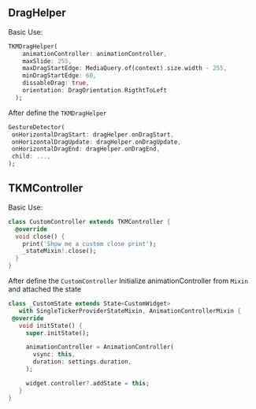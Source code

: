 ## DragHelper

Basic Use:
```dart
TKMDragHelper(
    animationController: animationController,
    maxSlide: 255,
    maxDragStartEdge: MediaQuery.of(context).size.width - 255,
    minDragStartEdge: 60,
    dissableDrag: true,
    orientation: DragOrientation.RigthtToLeft
  );
 ```

 After define the `TKMDragHelper`
 ```dart
GestureDetector(
  onHorizontalDragStart: dragHelper.onDragStart,
  onHorizontalDragUpdate: dragHelper.onDragUpdate,
  onHorizontalDragEnd: dragHelper.onDragEnd,
  child: ...,
);
```


## TKMController

Basic Use:
```dart
class CustomController extends TKMController {
  @override
  void close() {
    print('Show me a custom close print');  
    _stateMixin!.close();
  }
}
 ```

 After define the `CustomController`
 Initialize animationController from `Mixin` and attached the state

 ```dart
class _CustomState extends State<CustomWidget>
    with SingleTickerProviderStateMixin, AnimationControllerMixin {
  @override
    void initState() {
      super.initState();

      animationController = AnimationController(
        vsync: this,
        duration: settings.duration,
      );

      widget.controller?.addState = this;
    }
}
```